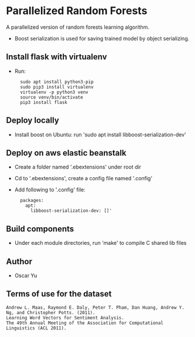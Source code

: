 # Parallelized Random Forests
A parallelized version of random forests learning algorithm.
* Boost serialization is used for saving trained model by object serializing.

## Install flask with virtualenv
* Run:

        sudo apt install python3-pip
        sudo pip3 install virtualenv
        virtualenv -p python3 venv
        source venv/bin/activate
        pip3 install flask

## Deploy locally
* Install boost on Ubuntu: run 'sudo apt install libboost-serialization-dev'

## Deploy on aws elastic beanstalk
* Create a folder named '.ebextensions' under root dir
* Cd to '.ebextensions', create a config file named '.config'
* Add following to '.config' file:

        packages:
          apt:
            libboost-serialization-dev: []'

## Build components
* Under each module directories, run 'make' to compile C shared lib files

## Author
* Oscar Yu

## Terms of use for the dataset

    Andrew L. Maas, Raymond E. Daly, Peter T. Pham, Dan Huang, Andrew Y. Ng, and Christopher Potts. (2011).
    Learning Word Vectors for Sentiment Analysis.
    The 49th Annual Meeting of the Association for Computational Linguistics (ACL 2011).
